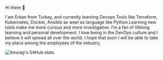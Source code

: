 Hi there 👋 

I'am Erkan from Turkey, and currently learning Devops Tools like Terraform, Kubernetes, Docker, Ansible as weel as language like Python.Learning new tools make me more curious and more investigative. I’m a fan of lifelong learning and personal development. I love being in the DevOps culture and I believe it will spread all over the world. I hope that soon I will be able to take my place among the employees of the industry.

![Anurag's GitHub stats](https://github-readme-stats.vercel.app/api?username=rknktm&show_icons=true&theme=cobalt)
